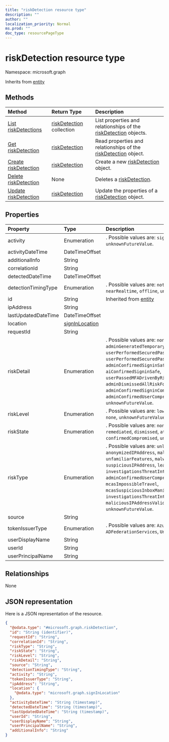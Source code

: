 ```yaml
---
title: "riskDetection resource type"
description: ""
author: ""
localization_priority: Normal
ms.prod: ""
doc_type: resourcePageType
---
```


# riskDetection resource type


Namespace: microsoft.graph




Inherits from [entity](../resources/entity.md)

## Methods
|Method|Return Type|Description|
|:---|:---|:---|
|[List riskDetections](../api/riskdetection-list.md)|[riskDetection](../resources/riskdetection.md) collection|List properties and relationships of the [riskDetection](../resources/riskdetection.md) objects.|
|[Get riskDetection](../api/riskdetection-get.md)|[riskDetection](../resources/riskdetection.md)|Read properties and relationships of the [riskDetection](../resources/riskdetection.md) object.|
|[Create riskDetection](../api/riskdetection-post-riskdetections.md)|[riskDetection](../resources/riskdetection.md)|Create a new [riskDetection](../resources/riskdetection.md) object.|
|[Delete riskDetection](../api/riskdetection-delete.md)|None|Deletes a [riskDetection](../resources/riskdetection.md).|
|[Update riskDetection](../api/riskdetection-update.md)|[riskDetection](../resources/riskdetection.md)|Update the properties of a [riskDetection](../resources/riskdetection.md) object.|

## Properties
|Property|Type|Description|
|:---|:---|:---|
|activity|Enumeration|. Possible values are: `signin`, `user`, `unknownFutureValue`.|
|activityDateTime|DateTimeOffset||
|additionalInfo|String||
|correlationId|String||
|detectedDateTime|DateTimeOffset||
|detectionTimingType|Enumeration|. Possible values are: `notDefined`, `realtime`, `nearRealtime`, `offline`, `unknownFutureValue`.|
|id|String| Inherited from [entity](../resources/entity.md)|
|ipAddress|String||
|lastUpdatedDateTime|DateTimeOffset||
|location|[signInLocation](../resources/signinlocation.md)||
|requestId|String||
|riskDetail|Enumeration|. Possible values are: `none`, `adminGeneratedTemporaryPassword`, `userPerformedSecuredPasswordChange`, `userPerformedSecuredPasswordReset`, `adminConfirmedSigninSafe`, `aiConfirmedSigninSafe`, `userPassedMFADrivenByRiskBasedPolicy`, `adminDismissedAllRiskForUser`, `adminConfirmedSigninCompromised`, `hidden`, `adminConfirmedUserCompromised`, `unknownFutureValue`.|
|riskLevel|Enumeration|. Possible values are: `low`, `medium`, `high`, `hidden`, `none`, `unknownFutureValue`.|
|riskState|Enumeration|. Possible values are: `none`, `confirmedSafe`, `remediated`, `dismissed`, `atRisk`, `confirmedCompromised`, `unknownFutureValue`.|
|riskType|Enumeration|. Possible values are: `unlikelyTravel`, `anonymizedIPAddress`, `maliciousIPAddress`, `unfamiliarFeatures`, `malwareInfectedIPAddress`, `suspiciousIPAddress`, `leakedCredentials`, `investigationsThreatIntelligence`, `generic`, `adminConfirmedUserCompromised`, `mcasImpossibleTravel`, `mcasSuspiciousInboxManipulationRules`, `investigationsThreatIntelligenceSigninLinked`, `maliciousIPAddressValidCredentialsBlockedIP`, `unknownFutureValue`.|
|source|String||
|tokenIssuerType|Enumeration|. Possible values are: `AzureAD`, `ADFederationServices`, `UnknownFutureValue`.|
|userDisplayName|String||
|userId|String||
|userPrincipalName|String||

## Relationships
None

## JSON representation
Here is a JSON representation of the resource.
<!-- {
  "blockType": "resource",
  "keyProperty": "id",
  "@odata.type": "microsoft.graph.riskDetection",
  "baseType": "microsoft.graph.entity",
  "openType": false
}
-->
``` json
{
  "@odata.type": "#microsoft.graph.riskDetection",
  "id": "String (identifier)",
  "requestId": "String",
  "correlationId": "String",
  "riskType": "String",
  "riskState": "String",
  "riskLevel": "String",
  "riskDetail": "String",
  "source": "String",
  "detectionTimingType": "String",
  "activity": "String",
  "tokenIssuerType": "String",
  "ipAddress": "String",
  "location": {
    "@odata.type": "microsoft.graph.signInLocation"
  },
  "activityDateTime": "String (timestamp)",
  "detectedDateTime": "String (timestamp)",
  "lastUpdatedDateTime": "String (timestamp)",
  "userId": "String",
  "userDisplayName": "String",
  "userPrincipalName": "String",
  "additionalInfo": "String"
}
```

